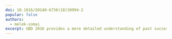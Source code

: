 ```yaml
---
doi: 10.1016/S0140-6736(18)30994-2
popular: false
authors:
  - melek-somai
excerpt: GBD 2016 provides a more detailed understanding of past success and current challenges in improving personal health-care access and quality worldwide. Despite substantial gains since 2000, many low-SDI and middle-SDI countries face considerable challenges unless heightened policy action and investments focus on advancing access to and quality of health care across key health services, especially non-communicable diseases. Stagnating or minimal improvements experienced by several low-middle to high-middle SDI countries could reflect the complexities of re-orienting both primary and secondary health-care services beyond the more limited foci of the Millennium Development Goals. Alongside initiatives to strengthen public health programmes, the pursuit of universal health coverage hinges upon improving both access and quality worldwide, and thus requires adopting a more comprehensive view—and subsequent provision—of quality health care for all populations.
---
```

